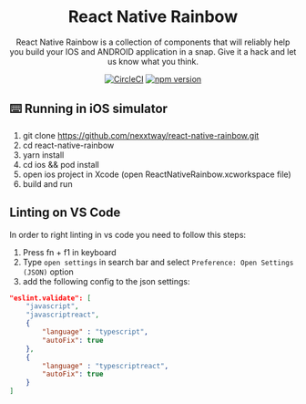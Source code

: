 <h1 align="center">
    React Native Rainbow
</h1>

<p align="center">
React Native Rainbow is a collection of components that will reliably help you build your IOS and ANDROID application in a snap. Give it a hack and let us know what you think.
</p>

<div align="center">
 
[![CircleCI](https://circleci.com/gh/nexxtway/react-rainbow/tree/master.svg?style=svg)](https://circleci.com/gh/nexxtway/react-rainbow/tree/master)
[![npm version](https://badge.fury.io/js/react-rainbow-components.svg)](https://badge.fury.io/js/react-rainbow-components)

</div>

## ⌨️ Running in iOS simulator

1. git clone https://github.com/nexxtway/react-native-rainbow.git
2. cd react-native-rainbow
3. yarn install
4. cd ios && pod install
5. open ios project in Xcode (open ReactNativeRainbow.xcworkspace file)
6. build and run

## Linting on VS Code

In order to right linting in vs code you need to follow this steps:

1. Press fn + f1 in keyboard
2. Type `open settings` in search bar and select `Preference: Open Settings (JSON)` option
3. add the following config to the json settings:

```json
"eslint.validate": [
    "javascript",
    "javascriptreact",
    {
        "language" : "typescript",
        "autoFix": true
    },
    {
        "language" : "typescriptreact",
        "autoFix": true
    }
]
```
